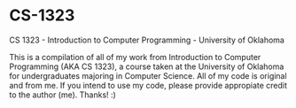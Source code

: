 # CS-1323
CS 1323 - Introduction to Computer Programming - University of Oklahoma

This is a compilation of all of my work from Introduction to Computer Programming (AKA CS 1323), a course taken at the University of Oklahoma for undergraduates majoring in Computer Science. All of my code is original and from me. If you intend to use my code, please provide appropiate credit to the author (me). Thanks! :)
